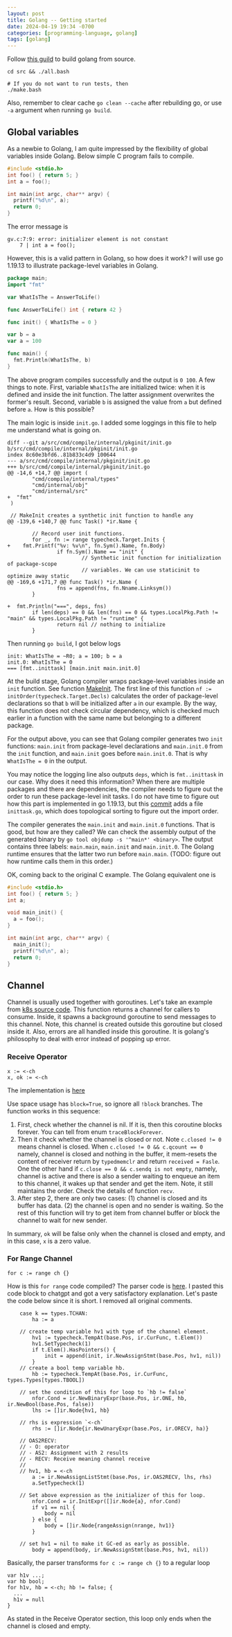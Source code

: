 ```yaml
---
layout: post
title: Golang -- Getting started
date: 2024-04-19 19:34 -0700
categories: [programming-language, golang]
tags: [golang]
---
```


Follow [this guild](https://go.dev/doc/install/source) to build golang from
source.

```
cd src && ./all.bash

# If you do not want to run tests, then
./make.bash
```

Also, remember to clear cache `go clean --cache` after rebuilding go, or use
`-a` argument when running `go build`.

## Global variables

As a newbie to Golang, I am quite impressed by the flexibility of global
variables inside Golang. Below simple C program fails to compile.

```c
#include <stdio.h>
int foo() { return 5; }
int a = foo();

int main(int argc, char** argv) {
  printf("%d\n", a);
  return 0;
}
```

The error message is

```
gv.c:7:9: error: initializer element is not constant
    7 | int a = foo();
```

However, this is a valid pattern in Golang, so how does it work? I will use go
1.19.13 to illustrate package-level variables in Golang.

```go
package main;
import "fmt"

var WhatIsThe = AnswerToLife()

func AnswerToLife() int { return 42 }

func init() { WhatIsThe = 0 }

var b = a
var a = 100

func main() {
  fmt.Println(WhatIsThe, b)
}
```

The above program compiles successfully and the output is `0 100`. A few things
to note. First, variable `WhatIsThe` are initialized twice: when it is defined
and inside the init function. The latter assignment overwrites the former's
result. Second, variable `b` is assigned the value from `a` but defined before
`a`. How is this possible?

The main logic is inside `init.go`. I added some loggings in this file to help
me understand what is going on.

```
diff --git a/src/cmd/compile/internal/pkginit/init.go b/src/cmd/compile/internal/pkginit/init.go
index 8c60e3bfd6..81b833c4d9 100644
--- a/src/cmd/compile/internal/pkginit/init.go
+++ b/src/cmd/compile/internal/pkginit/init.go
@@ -14,6 +14,7 @@ import (
        "cmd/compile/internal/types"
        "cmd/internal/obj"
        "cmd/internal/src"
+  "fmt"
 )

 // MakeInit creates a synthetic init function to handle any
@@ -139,6 +140,7 @@ func Task() *ir.Name {

        // Record user init functions.
        for _, fn := range typecheck.Target.Inits {
+    fmt.Printf("%v: %v\n", fn.Sym().Name, fn.Body)
                if fn.Sym().Name == "init" {
                        // Synthetic init function for initialization of package-scope
                        // variables. We can use staticinit to optimize away static
@@ -169,6 +171,7 @@ func Task() *ir.Name {
                fns = append(fns, fn.Nname.Linksym())
        }

+  fmt.Println("===", deps, fns)
        if len(deps) == 0 && len(fns) == 0 && types.LocalPkg.Path != "main" && types.LocalPkg.Path != "runtime" {
                return nil // nothing to initialize
        }
```

Then running `go build`, I got below logs

```
init: WhatIsThe = ~R0; a = 100; b = a
init.0: WhatIsThe = 0
=== [fmt..inittask] [main.init main.init.0]
```

At the build stage, Golang compiler wraps package-level variables inside an
`init` function. See function
[MakeInit](https://github.com/golang/go/blob/go1.19.13/src/cmd/compile/internal/pkginit/init.go#L24).
The first line of this function `nf := initOrder(typecheck.Target.Decls)`
calculates the order of package-level declarations so that `b` will be
initialized after `a` in our example. By the way, this function does not check
circular dependency, which is checked much earlier in a function with the same
name but belonging to a different package.

For the output above, you can see that Golang compiler generates two `init`
functions: `main.init` from package-level declarations and `main.init.0` from
the `init` function, and `main.init` goes before `main.init.0`. That is why
`WhatIsThe = 0` in the output.

You may notice the logging line also outputs `deps`, which is `fmt..inittask`
in our case. Why does it need this information? When there are multiple
packages and there are dependencies, the compiler needs to figure out the order
to run these package-level init tasks. I do not have time to figure out how
this part is implemented in go 1.19.13, but this
[commit](https://github.com/golang/go/commit/ce2a609909d9de3391a99a00fe140506f724f933)
adds a file `inittask.go`, which does topological sorting to figure out the
import order.

The compiler generates the `main.init` and `main.init.0` functions. That is
good, but how are they called? We can check the assembly output of the
generated binary by `go tool objdump -s '^main*' <binary>`. The output contains
three labels: `main.main`, `main.init` and `main.init.0`. The Golang runtime
ensures that the latter two run before `main.main`. (TODO: figure out how
runtime calls them in this order.)

OK, coming back to the original C example. The Golang equivalent one is

```c
#include <stdio.h>
int foo() { return 5; }
int a;

void main_init() {
  a = foo();
}

int main(int argc, char** argv) {
  main_init();
  printf("%d\n", a);
  return 0;
}
```

## Channel

Channel is usually used together with goroutines. Let's take an example from
[k8s source code](https://github.com/kubernetes/kubernetes/blob/1850794626bb995bb754d54be3328c86ee880ba5/vendor/github.com/opencontainers/runc/libcontainer/notify_linux.go#L20).
This function returns a channel for callers to consume. Inside, it spawns a
background goroutine to send messages to this channel. Note, this channel is
created outside this goroutine but closed inside it. Also, errors are all
handled inside this goroutine. It is golang's philosophy to deal with error
instead of popping up error.

### Receive Operator

```
x := <-ch
x, ok := <-ch
```

The implementation is
[here](https://github.com/golang/go/blob/7ba074fe43a3c1e9a35cd579520d7184d3a20d36/src/runtime/chan.go#L505)

Use space usage has `block=True`, so ignore all `!block` branches. The function
works in this sequence:

1. First, check whether the channel is nil. If it is, then this coroutine
   blocks forever. You can tell from enum `traceBlockForever`.
2. Then it check whether the channel is closed or not. Note `c.closed != 0`
   means channel is closed. When `c.closed != 0 && c.qcount == 0` namely,
   channel is closed and nothing in the buffer, it mem-resets the content of
   receiver return by `typedmemclr` and return `received = Fasle`. One the
   other hand if `c.close == 0 && c.sendq is not empty`, namely, channel is
   active and there is also a sender waiting to enqueue an item to this
   channel, it wakes up that sender and get the item. Note, it still maintains
   the order. Check the details of function `recv`.
3. After step 2, there are only two cases: (1) channel is closed and its buffer
   has data. (2) the channel is open and no sender is waiting. So the rest of
   this function will try to get item from channel buffer or block the channel
   to wait for new sender.

In summary, `ok` will be false only when the channel is closed and empty, and
in this case, `x` is a zero value.

### For Range Channel

```
for c := range ch {}
```

How is this `for range` code compiled? The parser code is
[here](https://github.com/golang/go/blob/7ba074fe43a3c1e9a35cd579520d7184d3a20d36/src/cmd/compile/internal/walk/range.go#L265).
I pasted this code block to chatgpt and got a very satisfactory explanation.
Let's paste the code below since it is short. I removed all original comments.

```golang
	case k == types.TCHAN:
		ha := a

    // create temp variable hv1 with type of the channel element.
		hv1 := typecheck.TempAt(base.Pos, ir.CurFunc, t.Elem())
		hv1.SetTypecheck(1)
		if t.Elem().HasPointers() {
			init = append(init, ir.NewAssignStmt(base.Pos, hv1, nil))
		}
    // create a bool temp variable hb.
		hb := typecheck.TempAt(base.Pos, ir.CurFunc, types.Types[types.TBOOL])

    // set the condition of this for loop to `hb != false`
		nfor.Cond = ir.NewBinaryExpr(base.Pos, ir.ONE, hb, ir.NewBool(base.Pos, false))
		lhs := []ir.Node{hv1, hb}

    // rhs is expression `<-ch`
		rhs := []ir.Node{ir.NewUnaryExpr(base.Pos, ir.ORECV, ha)}

    // OAS2RECV:
    // - O: operator
    // - AS2: Assignment with 2 results
    // - RECV: Receive meaning channel receive
    //
    // hv1, hb = <-ch
		a := ir.NewAssignListStmt(base.Pos, ir.OAS2RECV, lhs, rhs)
		a.SetTypecheck(1)

    // Set above expression as the initializer of this for loop.
		nfor.Cond = ir.InitExpr([]ir.Node{a}, nfor.Cond)
		if v1 == nil {
			body = nil
		} else {
			body = []ir.Node{rangeAssign(nrange, hv1)}
		}

    // set hv1 = nil to make it GC-ed as early as possible.
		body = append(body, ir.NewAssignStmt(base.Pos, hv1, nil))
```

Basically, the parser transforms `for c := range ch {}` to a regular loop

```
var h1v ...;
var hb bool;
for h1v, hb = <-ch; hb != false; {
  ...
  h1v = null
}
```

As stated in the Receive Operator section, this loop only ends when the channel
is closed and empty.
